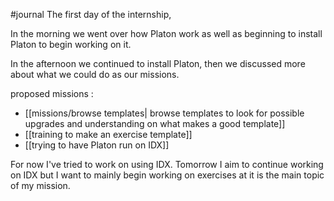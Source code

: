 #journal 
The first day of the internship,

In the morning we went over how Platon work as well as beginning to install Platon to begin working on it. 

In the afternoon we continued to install Platon, then we discussed more about what we could do as our missions. 

proposed missions : 
- [[missions/browse templates| browse templates to look for possible upgrades and understanding on what makes a good template]]
- [[training to make an exercise template]]
- [[trying to have Platon run on IDX]]

For now I've tried to work on using IDX. Tomorrow I aim to continue working on IDX but I want to mainly begin working on exercises at it is the main topic of my mission. 